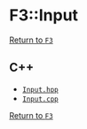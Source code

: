 # F3::Input

[Return to `F3`](/docs/F3.md)

## C++

- [`Input.hpp`](/c++/include/Input.hpp)
- [`Input.cpp`](/c++/source/Input.cpp)

[Return to `F3`](/docs/F3.md)